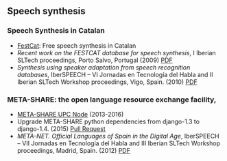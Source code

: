 Speech synthesis
----------------

### Speech Synthesis in Catalan

 - [FestCat](http://festcat.talp.cat): Free speech synthesis in Catalan
 - *Recent work on the FESTCAT database for speech synthesis*, I Iberian SLTech
   proceedings, Porto Salvo, Portugal (2009) [PDF](/mypermanent.php?slug=festcat2009)
 - *Synthesis using speaker adaptation from speech recognition databases*,
   IberSPEECH – VI Jornadas en Tecnología del Habla and II Iberian
   SLTech Workshop proceedings, Vigo, Spain. (2010) [PDF](/mypermanent.php?slug=fala2010)

### META-SHARE: the open language resource exchange facility,

 - [META-SHARE UPC Node](http://metashare.talp.cat) (2013-2016)
 - Upgrade META-SHARE python dependencies from django-1.3 to django-1.4. (2015) 
   [Pull Request](https://github.com/metashare/META-SHARE/pull/758)
 - *META-NET. Official Languages of Spain in the Digital Age*, IberSPEECH – VII
   Jornadas en Tecnología del Habla and III Iberian SLTech Workshop proceedings,
   Madrid, Spain. (2012) [PDF](/mypermanent.php?slug=metanetproceedings2012)

